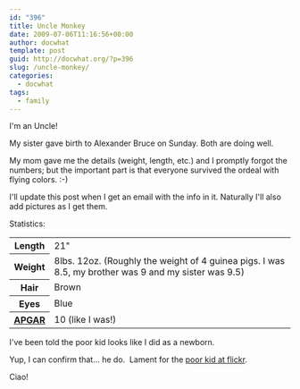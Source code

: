 ```yaml
---
id: "396"
title: Uncle Monkey
date: 2009-07-06T11:16:56+00:00
author: docwhat
template: post
guid: http://docwhat.org/?p=396
slug: /uncle-monkey/
categories:
  - docwhat
tags:
  - family
---
```


I'm an Uncle!

My sister gave birth to Alexander Bruce on Sunday. Both are doing well.

My mom gave me the details (weight, length, etc.) and I promptly forgot the
numbers; but the important part is that everyone survived the ordeal with
flying colors. :-)

I'll update this post when I get an email with the info in it. Naturally I'll
also add pictures as I get them.

Statistics:

<table border="0">
<tbody>
<tr>
<th>Length</th>
<td>21"</td>
</tr>
<tr>
<th>Weight</th>
<td>8lbs. 12oz. (Roughly the weight of 4 guinea pigs. I was  8.5, my brother was 9 and my sister was 9.5)</td>
</tr>
<tr>
<th>Hair</th>
<td>Brown</td>
</tr>
<tr>
<th>Eyes</th>
<td>Blue</td>
</tr>
<tr>
<th><a href="http://kidshealth.org/parent/newborn/first_days/apgar.html">APGAR</a></th>
<td>10 (like I was!)</td>
</tr>
</tbody></table>

I've been told the poor kid looks like I did as a newborn.

Yup, I can confirm that... he do.  Lament for the
[poor kid at flickr](https://www.flickr.com/photos/docwhat/sets/72157621387476120/ 'Photos of Alexander Bruce').

Ciao!
